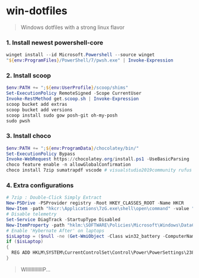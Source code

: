 # win-dotfiles
> Windows dotfiles with a strong linux flavor

### 1. Install newest powershell-core
``` powershell
winget install --id Microsoft.Powershell --source winget
"${env:ProgramFiles}/PowerShell/7/pwsh.exe" | Invoke-Expression
```
### 2. Install scoop
``` powershell
$env:PATH += ";${env:UserProfile}/scoop/shims"
Set-ExecutionPolicy RemoteSigned -Scope CurrentUser
Invoke-RestMethod get.scoop.sh | Invoke-Expression
scoop bucket add extras
scoop bucket add versions
scoop install sudo gow posh-git oh-my-posh
sudo pwsh
```
### 3. Install choco
``` powershell
$env:PATH += ";${env:ProgramData}/chocolatey/bin/"
Set-ExecutionPolicy Bypass
Invoke-WebRequest https://chocolatey.org/install.ps1 -UseBasicParsing | Invoke-Expression
choco feature enable -n allowGlobalConfirmation
choco install 7zip sumatrapdf vscode # visualstudio2019community rufus
```
### 4. Extra configurations
``` powershell
# 7zip : Double-Click Simply Extract
New-PSDrive -PSProvider registry -Root HKEY_CLASSES_ROOT -Name HKCR
New-Item -path "hkcr:\Applications\7zG.exe\shell\open\command" -value "`"${env:ProgramFiles}/7-Zip/7zG.exe`" x `"%1`" -o* -aou" -Force
# Disable telemetry
Set-Service DiagTrack -StartupType Disabled
New-ItemProperty -path "hklm:\SOFTWARE\Policies\Microsoft\Windows\DataCollection" -name "AllowTelemetry" -PropertyType DWORD -value 0 -Force
# Enable 'Hybernate After' on laptops
$isLaptop = ($null -ne (Get-WmiObject -Class win32_battery -ComputerName "localhost" -ErrorAction SilentlyContinue))
if ($isLaptop)
{
  REG ADD HKLM\SYSTEM\CurrentControlSet\Control\Power\PowerSettings\238C9FA8-0AAD-41ED-83F4-97BE242C8F20\9d7815a6-7ee4-497e-8888-515a05f02364 /v Attributes /t REG_DWORD /d 2 /f
}
```



> WIIIIIIIIIIIIP...
